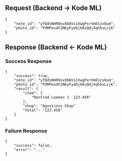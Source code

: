 ## Request (Backend -> Kode ML)
```
{
	"note_id": "yfQdsNHR9ovXb8Vs1VwgPxrVm61zx8um",
	"photo_id": "PdMPeu4F2N6yFyeDjHXsQdj4qh5xLsjK"
}
```

## Response (Backend <- Kode ML)
### Success Response
```
{
    "success": true,
    "note_id": "yfQdsNHR9ovXb8Vs1VwgPxrVm61zx8um",
    "photo_id": "PdMPeu4F2N6yFyeDjHXsQdj4qh5xLsjK",
    "result": {
        "item": [
            "Renfred Leeman 1  123.456"
        ],
		"shop": "Agustinus Shop"
        "total": "123.456"
    }
}
```

### Failure Response
```
{
    "success": false,
    "error": "..."
}
```